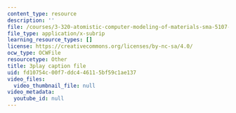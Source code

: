 ```yaml
---
content_type: resource
description: ''
file: /courses/3-320-atomistic-computer-modeling-of-materials-sma-5107-spring-2005/fd10754c00f7ddc446115bf59c1ae137_SbtqjZk80Qc.srt
file_type: application/x-subrip
learning_resource_types: []
license: https://creativecommons.org/licenses/by-nc-sa/4.0/
ocw_type: OCWFile
resourcetype: Other
title: 3play caption file
uid: fd10754c-00f7-ddc4-4611-5bf59c1ae137
video_files:
  video_thumbnail_file: null
video_metadata:
  youtube_id: null
---
```


